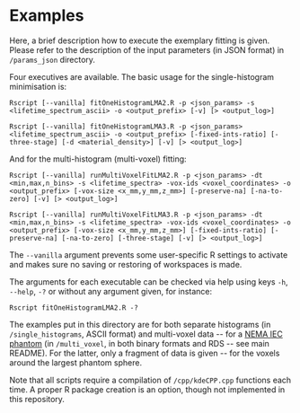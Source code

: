 # Examples

Here, a brief description how to execute the exemplary fitting is given. Please refer to the description of the input parameters (in JSON format) in ```/params_json``` directory.

Four executives are available. The basic usage for the single-histogram minimisation is:

```Rscript [--vanilla] fitOneHistogramLMA2.R -p <json_params> -s <lifetime_spectrum_ascii> -o <output_prefix> [-v] [> <output_log>]```

```Rscript [--vanilla] fitOneHistogramLMA3.R -p <json_params> <lifetime_spectrum_ascii> -o <output_prefix> [-fixed-ints-ratio] [-three-stage] [-d <material_density>] [-v] [> <output_log>]```

And for the multi-histogram (multi-voxel) fitting:

```Rscript [--vanilla] runMultiVoxelFitLMA2.R -p <json_params> -dt <min,max,n_bins> -s <lifetime_spectra> -vox-ids <voxel_coordinates> -o <output_prefix> [-vox-size <x_mm,y_mm,z_mm>] [-preserve-na] [-na-to-zero] [-v] [> <output_log>]```

```Rscript [--vanilla] runMultiVoxelFitLMA3.R -p <json_params> -dt <min,max,n_bins> -s <lifetime_spectra> -vox-ids <voxel_coordinates> -o <output_prefix> [-vox-size <x_mm,y_mm,z_mm>] [-fixed-ints-ratio] [-preserve-na] [-na-to-zero] [-three-stage] [-v] [> <output_log>]```

The ```--vanilla``` argument prevents some user-specific R settings to activate and makes sure no saving or restoring of workspaces is made.

The arguments for each executable can be checked via help using keys ```-h```, ```--help```, ```-?``` or without any argument given, for instance: 

```Rscript fitOneHistogramLMA2.R -?```

The examples put in this directory are for both separate histograms (in ```/single_histograms```, ASCII format) and multi-voxel data -- for a [NEMA IEC phantom](https://www.spect.com/our-products/nema-iec-pet-body-phantom) (in ```/multi_voxel```, in both binary formats and RDS -- see main README). For the latter, only a fragment of data is given -- for the voxels around the largest phantom sphere.

Note that all scripts require a compilation of ```/cpp/kdeCPP.cpp``` functions each time. A proper R package creation is an option, though not implemented in this repository.
